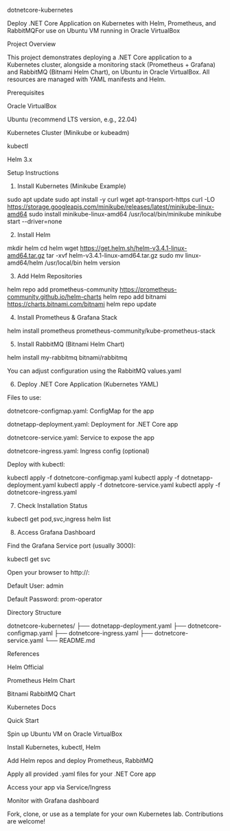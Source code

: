 dotnetcore-kubernetes

Deploy .NET Core Application on Kubernetes with Helm, Prometheus, and RabbitMQFor use on Ubuntu VM running in Oracle VirtualBox

Project Overview

This project demonstrates deploying a .NET Core application to a Kubernetes cluster, alongside a monitoring stack (Prometheus + Grafana) and RabbitMQ (Bitnami Helm Chart), on Ubuntu in Oracle VirtualBox. All resources are managed with YAML manifests and Helm.

Prerequisites

Oracle VirtualBox

Ubuntu (recommend LTS version, e.g., 22.04)

Kubernetes Cluster (Minikube or kubeadm)

kubectl

Helm 3.x

Setup Instructions

1. Install Kubernetes (Minikube Example)

sudo apt update
sudo apt install -y curl wget apt-transport-https
curl -LO https://storage.googleapis.com/minikube/releases/latest/minikube-linux-amd64
sudo install minikube-linux-amd64 /usr/local/bin/minikube
minikube start --driver=none

2. Install Helm

mkdir helm
cd helm
wget https://get.helm.sh/helm-v3.4.1-linux-amd64.tar.gz
tar -xvf helm-v3.4.1-linux-amd64.tar.gz
sudo mv linux-amd64/helm /usr/local/bin
helm version

3. Add Helm Repositories

helm repo add prometheus-community https://prometheus-community.github.io/helm-charts
helm repo add bitnami https://charts.bitnami.com/bitnami
helm repo update

4. Install Prometheus & Grafana Stack

helm install prometheus prometheus-community/kube-prometheus-stack

5. Install RabbitMQ (Bitnami Helm Chart)

helm install my-rabbitmq bitnami/rabbitmq

You can adjust configuration using the RabbitMQ values.yaml

6. Deploy .NET Core Application (Kubernetes YAML)

Files to use:

dotnetcore-configmap.yaml: ConfigMap for the app

dotnetapp-deployment.yaml: Deployment for .NET Core app

dotnetcore-service.yaml: Service to expose the app

dotnetcore-ingress.yaml: Ingress config (optional)

Deploy with kubectl:

kubectl apply -f dotnetcore-configmap.yaml
kubectl apply -f dotnetapp-deployment.yaml
kubectl apply -f dotnetcore-service.yaml
kubectl apply -f dotnetcore-ingress.yaml

7. Check Installation Status

kubectl get pod,svc,ingress
helm list

8. Access Grafana Dashboard

Find the Grafana Service port (usually 3000):

kubectl get svc

Open your browser to http://<NodeIP>:<Port>

Default User: admin

Default Password: prom-operator

Directory Structure

dotnetcore-kubernetes/
├── dotnetapp-deployment.yaml
├── dotnetcore-configmap.yaml
├── dotnetcore-ingress.yaml
├── dotnetcore-service.yaml
└── README.md

References

Helm Official

Prometheus Helm Chart

Bitnami RabbitMQ Chart

Kubernetes Docs

Quick Start

Spin up Ubuntu VM on Oracle VirtualBox

Install Kubernetes, kubectl, Helm

Add Helm repos and deploy Prometheus, RabbitMQ

Apply all provided .yaml files for your .NET Core app

Access your app via Service/Ingress

Monitor with Grafana dashboard

Fork, clone, or use as a template for your own Kubernetes lab.
Contributions are welcome!
